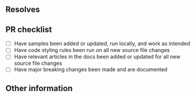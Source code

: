 ## Resolves #
<!-- Add the issue ID after the '#' to automatically close the issue once the PR is merged -->

<!-- Please provide a description below of the changes made and how it has been tested -->

## PR checklist

- [ ] Have samples been added or updated, run locally, and work as intended
- [ ] Have code styling rules been run on all new source file changes
- [ ] Have relevant articles in the docs been added or updated for all new source file changes
- [ ] Have major breaking changes been made and are documented

<!-- If a breaking change has been made, please provide a detailed description below of the impact and the migration path -->

## Other information
<!-- Please provide any additional information, links, or screenshots below if applicable -->
